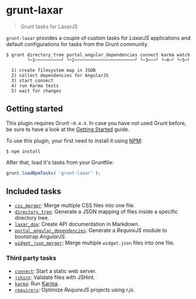 # grunt-laxar

> Grunt tasks for LaxarJS

`grunt-laxar` provides a couple of custom tasks for *LaxarJS* applications
and default configurations for tasks from the Grunt community.

```console
$ grunt directory_tree portal_angular_dependencies connect karma watch
        └─1──────────┘ └─2───────────────────────┘ └─3───┘ └─4─┘ └─5─┘

  1) create filesystem map in JSON
  2) collect dependencies for AngularJS
  3) start connect
  4) run Karma tests
  5) wait for changes
```

## Getting started

This plugin requires Grunt `~0.4.4`. In case you have not used Grunt before, be
sure to have a look at the [Getting Started](http://gruntjs.com/getting-started)
guide.

To use this plugin, your first need to install it using [NPM](https://npmjs.org):

```console
$ npm install
```

After that, load it's tasks from your Gruntfile:

```js
grunt.loadNpmTasks( 'grunt-laxar' );
```


## Included tasks

- [`css_merger`](docs/tasks/css_merger.md):
  Merge multiple CSS files into one file.
- [`directory_tree`](docs/tasks/directory_tree.md):
  Generate a JSON mapping of files inside a specific directory tree.
- [`laxar_dox`](docs/tasks/laxar_dox.md):
  Create API documentation in Markdown.
- [`portal_angular_dependencies`](docs/tasks/portal_angular_dependencies.md):
  Generate a *RequireJS* module to bootstrap *AngularJS*.
- [`widget_json_merger`](docs/tasks/widget_json_merger.md):
  Merge multiple `widget.json` files into one file.

### Third party tasks

- [`connect`](http://github.com/gruntjs/grunt-contrib-connect):
  Start a static web server.
- [`jshint`](http://github.com/gruntjs/grunt-contrib-jshint):
  Validate files with JSHint.
- [`karma`](http://github.com/karma-runner/grunt-karma):
  Run [Karma](http://karma-runner.github.io/0.12/index.html).
- [`requirejs`](http://github.com/gruntjs/grunt-contrib-requirejs):
  Optimize *RequireJS* projects using *r.js*.
